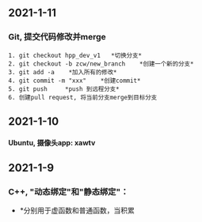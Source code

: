 ## 2021-1-11  
###  Git, 提交代码修改并merge  
    1. git checkout hpp_dev_v1   *切换分支*
    2. git checkout -b zcw/new_branch    *创建一个新的分支*
    3. git add -a    *加入所有的修改*
    4. git commit -m "xxx"    *创建commit*
    5. git push     *push 到远程分支*
    6. 创建pull request, 将当前分支merge到目标分支

## 2021-1-10
#### Ubuntu, 摄像头app: xawtv

## 2021-1-9
### C++, "动态绑定"和"静态绑定"：  
   - *分别用于虚函数和普通函数，当积累
